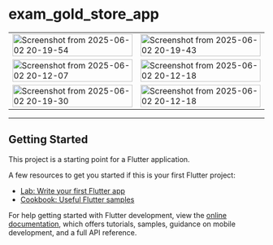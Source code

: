 # exam_gold_store_app

<table>

  <tr>
    <td><img src="https://github.com/user-attachments/assets/a59275c3-6f68-4283-8886-9207554040d3" alt="Screenshot from 2025-06-02 20-19-54" width="100%"></td>
    <td><img src="https://github.com/user-attachments/assets/97105e49-4088-4c17-a4dc-7d2a2c5718ad" alt="Screenshot from 2025-06-02 20-19-43" width="100%"></td>
  </tr>
  <tr>
    <td><img src="https://github.com/user-attachments/assets/05d87530-cd7c-46b6-bb88-25992f374d88" alt="Screenshot from 2025-06-02 20-12-07" width="100%"></td>
    <td><img src="https://github.com/user-attachments/assets/28c4aa2c-e524-41e1-8b65-b105def8ddf0" alt="Screenshot from 2025-06-02 20-12-18" width="100%"></td>
  </tr>
   <tr>
    <td><img src="https://github.com/user-attachments/assets/deaf42b7-917c-41fe-9b7b-5cf63af10189" alt="Screenshot from 2025-06-02 20-19-30" width="100%"></td>
    <td><img src="https://github.com/user-attachments/assets/e7bfb4ae-e9bc-42f0-bf58-213f16ba8f37" alt="Screenshot from 2025-06-02 20-12-18" width="100%"></td>
  </tr>
  
</table>

---

## Getting Started

This project is a starting point for a Flutter application.

A few resources to get you started if this is your first Flutter project:

- [Lab: Write your first Flutter app](https://docs.flutter.dev/get-started/codelab)
- [Cookbook: Useful Flutter samples](https://docs.flutter.dev/cookbook)

For help getting started with Flutter development, view the
[online documentation](https://docs.flutter.dev/), which offers tutorials,
samples, guidance on mobile development, and a full API reference.
